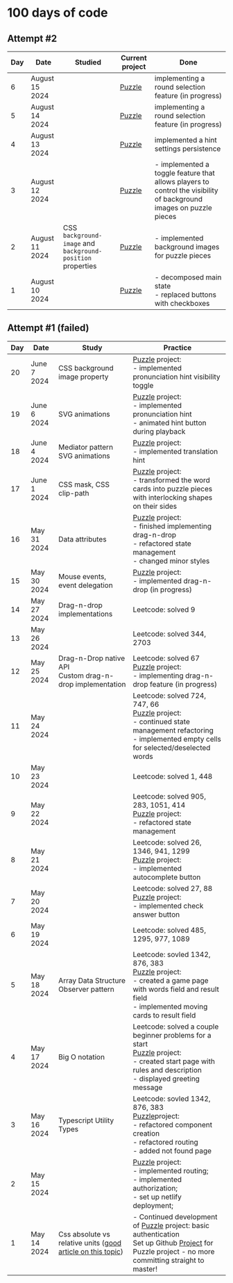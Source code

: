 # 100 days of code

## Attempt #2

| Day | Date | Studied | Current project | Done |
| --- | --- | --- | --- | --- |
| 6 | August 15 2024 | | [Puzzle](https://github.com/DmitriyIshchenko/puzzle) | implementing a round selection feature (in progress) |
| 5 | August 14 2024 | | [Puzzle](https://github.com/DmitriyIshchenko/puzzle) | implementing a round selection feature (in progress) |
| 4 | August 13 2024 | | [Puzzle](https://github.com/DmitriyIshchenko/puzzle) | implemented a hint settings persistence |
| 3 | August 12 2024 | | [Puzzle](https://github.com/DmitriyIshchenko/puzzle) | - implemented a toggle feature that allows players to control the visibility of background images on puzzle pieces | 
| 2 | August 11 2024 | CSS `background-image` and `background-position` properties | [Puzzle](https://github.com/DmitriyIshchenko/puzzle) | - implemented background images for puzzle pieces |
| 1 | August 10 2024 | | [Puzzle](https://github.com/DmitriyIshchenko/puzzle) | - decomposed main state <br> - replaced buttons with checkboxes |


## Attempt #1 (failed)
| Day | Date | Study | Practice |
| --- | --- | --- | --- |
| 20 | June 7 2024 | CSS background image property | [Puzzle](https://github.com/DmitriyIshchenko/puzzle) project: <br> - implemented pronunciation hint visibility toggle |
| 19 | June 6 2024 | SVG animations | [Puzzle](https://github.com/DmitriyIshchenko/puzzle) project: <br> - implemented pronunciation hint <br> - animated hint button during playback  |
| 18 | June 4 2024 | Mediator pattern <br> SVG animations | [Puzzle](https://github.com/DmitriyIshchenko/puzzle) project: <br> - implemented translation hint |
| 17 | June 1 2024 | CSS mask, CSS clip-path |  [Puzzle](https://github.com/DmitriyIshchenko/puzzle) project: <br> - transformed the word cards into puzzle pieces with interlocking shapes on their sides |
| 16 | May 31 2024 | Data attributes | [Puzzle](https://github.com/DmitriyIshchenko/puzzle) project: <br> - finished implementing drag-n-drop <br> - refactored state management <br> - changed minor styles |
| 15 | May 30 2024 | Mouse events, event delegation | [Puzzle](https://github.com/DmitriyIshchenko/puzzle) project: <br> - implemented drag-n-drop (in progress)|
| 14 | May 27 2024 | Drag-n-drop implementations | Leetcode: solved 9
| 13 | May 26 2024 | | Leetcode: solved 344, 2703
| 12 | May 25 2024 | Drag-n-Drop native API <br> Custom drag-n-drop implementation | Leetcode: solved 67 <br> [Puzzle](https://github.com/DmitriyIshchenko/puzzle) project: <br> - implementing drag-n-drop feature (in progress) |
| 11 | May 24 2024 | | Leetcode: solved 724, 747, 66 <br> [Puzzle](https://github.com/DmitriyIshchenko/puzzle) project: <br> - continued state management refactoring <br> - implemented empty cells for selected/deselected words |
| 10 | May 23 2024 | | Leetcode: solved 1, 448 
| 9 | May 22 2024 | | Leetcode: solved 905, 283, 1051, 414 <br> [Puzzle](https://github.com/DmitriyIshchenko/puzzle) project: <br> - refactored state management |
| 8 | May 21 2024 | | Leetcode: solved 26, 1346, 941, 1299 <br> [Puzzle](https://github.com/DmitriyIshchenko/puzzle) project: <br> - implemented autocomplete button |
| 7 | May 20 2024 | | Leetcode: solved 27, 88 <br> [Puzzle](https://github.com/DmitriyIshchenko/puzzle) project: <br> - implemented check answer button |
| 6 | May 19 2024 | | Leetcode: solved 485, 1295, 977, 1089 <br> | [Puzzle](https://github.com/DmitriyIshchenko/puzzle) project: <br> - implemented Observer pattern for data flow <br> - implemented round stages <br> - implemented continue button <br> |
| 5 | May 18 2024 | Array Data Structure <br> Observer pattern | Leetcode: sovled 1342, 876, 383 <br> [Puzzle](https://github.com/DmitriyIshchenko/puzzle) project: <br> - created a game page with words field and result field <br> - implemented moving cards to result field |
| 4 | May 17 2024 | Big O notation | Leetcode: solved a couple beginner problems for a start <br>[Puzzle](https://github.com/DmitriyIshchenko/puzzle) project: <br> - created start page with rules and description <br> - displayed greeting message |
| 3 | May 16 2024 | Typescript Utility Types | Leetcode: sovled 1342, 876, 383 <br> [Puzzle](https://github.com/DmitriyIshchenko/puzzle)project: <br> - refactored component creation <br> - refactored routing <br> - added not found page |
| 2 | May 15 2024 | | [Puzzle](https://github.com/DmitriyIshchenko/puzzle) project: <br> - implemented routing; <br> - implemented authorization; <br> - set up netlify deployment; |
| 1 | May 14 2024 | Css absolute vs relative units ([good article on this topic](https://www.joshwcomeau.com/css/surprising-truth-about-pixels-and-accessibility/)) | - Continued development of [Puzzle](https://github.com/DmitriyIshchenko/puzzle) project:  basic authentication <br>  Set up Github [Project](https://github.com/users/DmitriyIshchenko/projects/5) for Puzzle project - no more committing straight to master! |